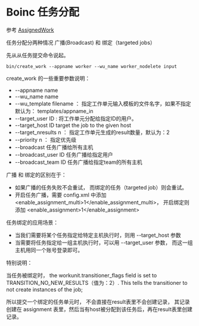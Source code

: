 # Boinc 任务分配

参考 [AssignedWork](https://github.com/BOINC/boinc/wiki/AssignedWork)

任务分配分两种情况 广播(Broadcast) 和 绑定（targeted jobs）

先从从任务提交命令说起。

```
bin/create_work --appname worker --wu_name worker_nodelete input
```

create_work 的一些重要参数说明：

- --appname name
- --wu_name name
- --wu_template filename ： 指定工作单元输入模板的文件名字，如果不指定默认为： templates/appname_in
- --target_user ID : 将工作单元分配给指定ID的用户。
- --target_host ID target the job to the given host
- --target_nresults n ： 指定工作单元生成的result数量，默认为：2
- --priority n ： 指定优先级
- --broadcast 任务广播给所有主机
- --broadcast_user ID 任务广播给指定用户
- --broadcast_team ID 任务广播给指定team的所有主机

广播 和 绑定的区别在于：

- 如果广播的任务失败不会重试， 而绑定的任务（targeted job）则会重试。
- 开启任务广播，需要 config.xml 中添加 <enable_assignment_multi>1</enable_assignment_multi>， 开启绑定则添加 <enable_assignment>1</enable_assignment>

任务绑定的应用场景：

- 当我们需要将某个任务指定给特定主机执行时，则用 --target_host 参数
- 当需要将任务指定给一组主机执行时，可以用 --target_user 参数， 而这一组主机用同一个账号登录即可。

特别说明：

当任务被绑定时， the workunit.transitioner_flags field is set to TRANSITION_NO_NEW_RESULTS（值为：2）. This tells the transitioner to not create instances of the job; 

所以提交一个绑定的任务单元时， 不会直接在result表里不会创建记录， 其记录创建在 assignment 表里，然后当有host被分配到该任务后，再在result表里创建记录。


